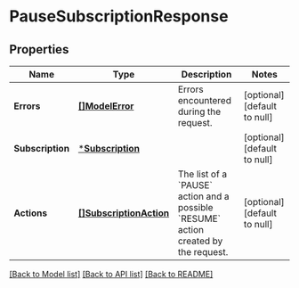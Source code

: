 # PauseSubscriptionResponse

## Properties
Name | Type | Description | Notes
------------ | ------------- | ------------- | -------------
**Errors** | [**[]ModelError**](Error.md) | Errors encountered during the request. | [optional] [default to null]
**Subscription** | [***Subscription**](Subscription.md) |  | [optional] [default to null]
**Actions** | [**[]SubscriptionAction**](SubscriptionAction.md) | The list of a &#x60;PAUSE&#x60; action and a possible &#x60;RESUME&#x60; action created by the request. | [optional] [default to null]

[[Back to Model list]](../README.md#documentation-for-models) [[Back to API list]](../README.md#documentation-for-api-endpoints) [[Back to README]](../README.md)

